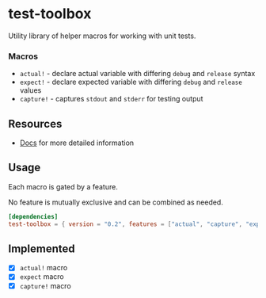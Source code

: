 # test-toolbox
Utility library of helper macros for working with unit tests.

### Macros

* `actual!` - declare actual variable with differing `debug` and `release` syntax
* `expect!` - declare expected variable with differing `debug` and `release` values
* `capture!` - captures `stdout` and `stderr` for testing output

## Resources
* [Docs](https://docs.rs/test-toolbox/0.2.0/test_toolbox/) for more detailed information

## Usage

Each macro is gated by a feature.

No feature is mutually exclusive and can be combined as needed.

```toml
[dependencies]
test-toolbox = { version = "0.2", features = ["actual", "capture", "expect"] }
```

## Implemented
* [x] `actual!` macro
* [x] `expect` macro
* [x] `capture!` macro
